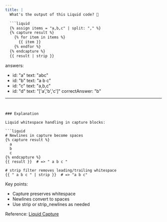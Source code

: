 ```yaml
---
title: |
  What's the output of this Liquid code? 🔄

  ```liquid
  {% assign items = "a,b,c" | split: "," %}
  {% capture result %}
    {% for item in items %}
      {{ item }}
    {% endfor %}
  {% endcapture %}
  {{ result | strip }}
  ```
answers:
  - id: "a"
    text: "abc"
  - id: "b"
    text: "a b c"
  - id: "c"
    text: "a,b,c"
  - id: "d"
    text: "['a','b','c']"
correctAnswer: "b"
---
```


### Explanation

Liquid whitespace handling in capture blocks:

```liquid
# Newlines in capture become spaces
{% capture result %}
  a
  b
  c
{% endcapture %}
{{ result }}  # => " a b c "

# strip filter removes leading/trailing whitespace
{{ " a b c " | strip }}  # => "a b c"
```

Key points:
- Capture preserves whitespace
- Newlines convert to spaces
- Use strip or strip_newlines as needed

Reference: [Liquid Capture](https://shopify.dev/api/liquid/tags/variable#capture) 